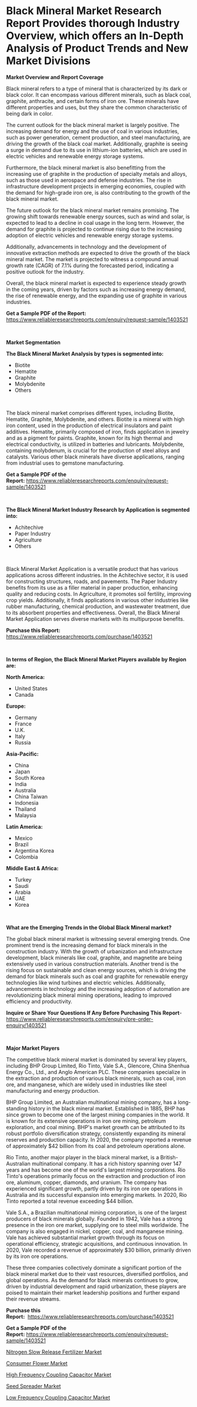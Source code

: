 <p><h1>Black Mineral Market Research Report Provides thorough Industry Overview, which offers an In-Depth Analysis of Product Trends and New Market Divisions</h1></p><p><strong>Market Overview and Report Coverage</strong></p>
<p><p>Black mineral refers to a type of mineral that is characterized by its dark or black color. It can encompass various different minerals, such as black coal, graphite, anthracite, and certain forms of iron ore. These minerals have different properties and uses, but they share the common characteristic of being dark in color.</p><p>The current outlook for the black mineral market is largely positive. The increasing demand for energy and the use of coal in various industries, such as power generation, cement production, and steel manufacturing, are driving the growth of the black coal market. Additionally, graphite is seeing a surge in demand due to its use in lithium-ion batteries, which are used in electric vehicles and renewable energy storage systems.</p><p>Furthermore, the black mineral market is also benefitting from the increasing use of graphite in the production of specialty metals and alloys, such as those used in aerospace and defense industries. The rise in infrastructure development projects in emerging economies, coupled with the demand for high-grade iron ore, is also contributing to the growth of the black mineral market.</p><p>The future outlook for the black mineral market remains promising. The growing shift towards renewable energy sources, such as wind and solar, is expected to lead to a decline in coal usage in the long term. However, the demand for graphite is projected to continue rising due to the increasing adoption of electric vehicles and renewable energy storage systems.</p><p>Additionally, advancements in technology and the development of innovative extraction methods are expected to drive the growth of the black mineral market. The market is projected to witness a compound annual growth rate (CAGR) of 7.1% during the forecasted period, indicating a positive outlook for the industry.</p><p>Overall, the black mineral market is expected to experience steady growth in the coming years, driven by factors such as increasing energy demand, the rise of renewable energy, and the expanding use of graphite in various industries.</p></p>
<p><strong>Get a Sample PDF of the Report:</strong> <a href="https://www.reliableresearchreports.com/enquiry/request-sample/1403521">https://www.reliableresearchreports.com/enquiry/request-sample/1403521</a></p>
<p>&nbsp;</p>
<p><strong>Market Segmentation</strong></p>
<p><strong>The Black Mineral Market Analysis by types is segmented into:</strong></p>
<p><ul><li>Biotite</li><li>Hematite</li><li>Graphite</li><li>Molybdenite</li><li>Others</li></ul></p>
<p>&nbsp;</p>
<p><p>The black mineral market comprises different types, including Biotite, Hematite, Graphite, Molybdenite, and others. Biotite is a mineral with high iron content, used in the production of electrical insulators and paint additives. Hematite, primarily composed of iron, finds application in jewelry and as a pigment for paints. Graphite, known for its high thermal and electrical conductivity, is utilized in batteries and lubricants. Molybdenite, containing molybdenum, is crucial for the production of steel alloys and catalysts. Various other black minerals have diverse applications, ranging from industrial uses to gemstone manufacturing.</p></p>
<p><strong>Get a Sample PDF of the Report:</strong>&nbsp;<a href="https://www.reliableresearchreports.com/enquiry/request-sample/1403521">https://www.reliableresearchreports.com/enquiry/request-sample/1403521</a></p>
<p>&nbsp;</p>
<p><strong>The Black Mineral Market Industry Research by Application is segmented into:</strong></p>
<p><ul><li>Achitechive</li><li>Paper Industry</li><li>Agriculture</li><li>Others</li></ul></p>
<p>&nbsp;</p>
<p><p>Black Mineral Market Application is a versatile product that has various applications across different industries. In the Achitechive sector, it is used for constructing structures, roads, and pavements. The Paper Industry benefits from its use as a filler material in paper production, enhancing quality and reducing costs. In Agriculture, it promotes soil fertility, improving crop yields. Additionally, it finds applications in various other industries like rubber manufacturing, chemical production, and wastewater treatment, due to its absorbent properties and effectiveness. Overall, the Black Mineral Market Application serves diverse markets with its multipurpose benefits.</p></p>
<p><strong>Purchase this Report:</strong>&nbsp; <a href="https://www.reliableresearchreports.com/purchase/1403521">https://www.reliableresearchreports.com/purchase/1403521</a></p>
<p>&nbsp;</p>
<p><strong>In terms of Region, the Black Mineral Market Players available by Region are:</strong></p>
<p>
    <p> <strong> North America: </strong>
        <ul>
            <li>United States</li>
            <li>Canada</li>
        </ul>
        </p> 
    <p> <strong> Europe: </strong>
        <ul>
            <li>Germany</li>
            <li>France</li>
            <li>U.K.</li>
            <li>Italy</li>
            <li>Russia</li>
        </ul>
        </p> 
    <p> <strong> Asia-Pacific: </strong>
        <ul>
            <li>China</li>
            <li>Japan</li>
            <li>South Korea</li>
            <li>India</li>
            <li>Australia</li>
            <li>China Taiwan</li>
            <li>Indonesia</li>
            <li>Thailand</li>
            <li>Malaysia</li>
        </ul>
        </p> 
    <p> <strong> Latin America: </strong>
        <ul>
            <li>Mexico</li>
            <li>Brazil</li>
            <li>Argentina Korea</li>
            <li>Colombia</li>
        </ul>
        </p> 
    <p> <strong> Middle East & Africa: </strong>
        <ul>
            <li>Turkey</li>
            <li>Saudi</li>
            <li>Arabia</li>
            <li>UAE</li>
            <li>Korea</li>
        </ul>
    </p>
    </p>
<p>&nbsp;</p>
<p><strong>What are the Emerging Trends in the Global Black Mineral market?</strong></p>
<p><p>The global black mineral market is witnessing several emerging trends. One prominent trend is the increasing demand for black minerals in the construction industry. With the growth of urbanization and infrastructure development, black minerals like coal, graphite, and magnetite are being extensively used in various construction materials. Another trend is the rising focus on sustainable and clean energy sources, which is driving the demand for black minerals such as coal and graphite for renewable energy technologies like wind turbines and electric vehicles. Additionally, advancements in technology and the increasing adoption of automation are revolutionizing black mineral mining operations, leading to improved efficiency and productivity.</p></p>
<p><strong>Inquire or Share Your Questions If Any Before Purchasing This Report</strong>- <a href="https://www.reliableresearchreports.com/enquiry/pre-order-enquiry/1403521">https://www.reliableresearchreports.com/enquiry/pre-order-enquiry/1403521</a></p>
<p>&nbsp;</p>
<p><strong>Major Market Players</strong></p>
<p><p>The competitive black mineral market is dominated by several key players, including BHP Group Limited, Rio Tinto, Vale S.A., Glencore, China Shenhua Energy Co., Ltd., and Anglo American PLC. These companies specialize in the extraction and production of various black minerals, such as coal, iron ore, and manganese, which are widely used in industries like steel manufacturing and energy production.</p><p>BHP Group Limited, an Australian multinational mining company, has a long-standing history in the black mineral market. Established in 1885, BHP has since grown to become one of the largest mining companies in the world. It is known for its extensive operations in iron ore mining, petroleum exploration, and coal mining. BHP's market growth can be attributed to its robust portfolio diversification strategy, consistently expanding its mineral reserves and production capacity. In 2020, the company reported a revenue of approximately $42 billion from its coal and petroleum operations alone.</p><p>Rio Tinto, another major player in the black mineral market, is a British-Australian multinational company. It has a rich history spanning over 147 years and has become one of the world's largest mining corporations. Rio Tinto's operations primarily focus on the extraction and production of iron ore, aluminum, copper, diamonds, and uranium. The company has experienced significant growth, partly driven by its iron ore operations in Australia and its successful expansion into emerging markets. In 2020, Rio Tinto reported a total revenue exceeding $44 billion.</p><p>Vale S.A., a Brazilian multinational mining corporation, is one of the largest producers of black minerals globally. Founded in 1942, Vale has a strong presence in the iron ore market, supplying ore to steel mills worldwide. The company is also engaged in nickel, copper, coal, and manganese mining. Vale has achieved substantial market growth through its focus on operational efficiency, strategic acquisitions, and continuous innovation. In 2020, Vale recorded a revenue of approximately $30 billion, primarily driven by its iron ore operations.</p><p>These three companies collectively dominate a significant portion of the black mineral market due to their vast resources, diversified portfolios, and global operations. As the demand for black minerals continues to grow, driven by industrial development and rapid urbanization, these players are poised to maintain their market leadership positions and further expand their revenue streams.</p></p>
<p><strong>Purchase this Report:</strong>&nbsp;&nbsp;<a href="https://www.reliableresearchreports.com/purchase/1403521">https://www.reliableresearchreports.com/purchase/1403521</a></p>
<p></p>
<p><strong>Get a Sample PDF of the Report:</strong>&nbsp;<a href="https://www.reliableresearchreports.com/enquiry/request-sample/1403521">https://www.reliableresearchreports.com/enquiry/request-sample/1403521</a></p>
<p><p><a href="https://medium.com/@carrolltorp/nitrogen-slow-release-fertilizer-market-size-and-market-trends-complete-industry-overview-2023-to-1cff69dfa8de">Nitrogen Slow Release Fertilizer Market</a></p><p><a href="https://medium.com/@ruthgaylord1929/consumer-flower-market-size-reveals-the-best-marketing-channels-in-global-industry-500d63aa0fc5">Consumer Flower Market</a></p><p><a href="https://github.com/marloy8/Market-Research-Report-List-1/blob/main/high-frequency-coupling-capacitor-market.md">High Frequency Coupling Capacitor Market</a></p><p><a href="https://medium.com/@kimzemlak1955/seed-spreader-market-report-reveals-the-latest-trends-and-growth-opportunities-of-this-market-6a040ba924ce">Seed Spreader Market</a></p><p><a href="https://github.com/mahnoor2003/Market-Research-Report-List-1/blob/main/low-frequency-coupling-capacitor-market.md">Low Frequency Coupling Capacitor Market</a></p></p>